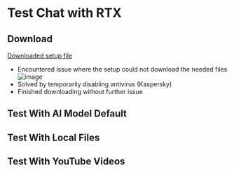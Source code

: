 # Test Chat with RTX
## Download
[Downloaded setup file](https://www.nvidia.com/en-us/ai-on-rtx/chat-with-rtx-generative-ai/)
- Encountered issue where the setup could not download the needed files <br>
![image](https://github.com/BryBryTheFry/LLM/assets/60817103/a3a27b19-c159-4019-b94f-c245cfc241fa) <br>
- Solved by temporarily disabling antivirus (Kaspersky)
- Finished downloading without further issue

## Test With AI Model Default

## Test With Local Files

## Test With YouTube Videos
